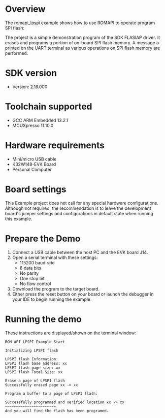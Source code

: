 Overview
========

The romapi_lpspi example shows how to use ROMAPI to operate program SPI flash:

The project is a simple demonstration program of the SDK FLASIAP driver. It erases and programs
a portion of on-board SPI flash memory. A message a printed on the UART terminal as various
operations on SPI flash memory are performed.


SDK version
===========
- Version: 2.16.000

Toolchain supported
===================
- GCC ARM Embedded  13.2.1
- MCUXpresso  11.10.0

Hardware requirements
=====================
- Mini/micro USB cable
- K32W148-EVK Board
- Personal Computer

Board settings
==============
This Example project does not call for any special hardware configurations.
Although not required, the recommendation is to leave the development board's jumper settings
and configurations in default state when running this example.

Prepare the Demo
================
1. Connect a USB cable between the host PC and the EVK board J14.
2. Open a serial terminal with these settings:
    - 115200 baud rate
    - 8 data bits
    - No parity
    - One stop bit
    - No flow control
3. Download the program to the target board.
4. Either press the reset button on your board or launch the debugger in your IDE to begin running the example.

Running the demo
================
These instructions are displayed/shown on the terminal window:
~~~~~~~~~~~~~~~~~~~~~~~~
ROM API LPSPI Example Start

Initializing LPSPI flash

LPSPI flash Information:
LPSPI flash base address: xx
LPSPI flash page size: xx
LPSPI flash Total Size: xx

Erase a page of LPSPI flash
Successfully erased page xx -> xx

Program a buffer to a page of LPSPI flash:

Successfully programmed and verified location xx -> xx
~~~~~~~~~~~~~~~~~~~~~~~
And you will find the flash has been programed.
